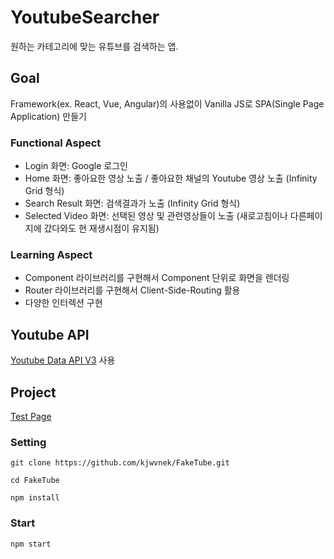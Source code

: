 # YoutubeSearcher
원하는 카테고리에 맞는 유튜브를 검색하는 앱.

## Goal
Framework(ex. React, Vue, Angular)의 사용없이 Vanilla JS로 SPA(Single Page Application) 만들기
### Functional Aspect
- Login 화면: Google 로그인
- Home 화면: 좋아요한 영상 노출 / 좋아요한 채널의 Youtube 영상 노출 (Infinity Grid 형식)
- Search Result 화면: 검색결과가 노출 (Infinity Grid 형식)
- Selected Video 화면: 선택된 영상 및 관련영상들이 노출 (새로고침이나 다른페이지에 갔다와도 현 재생시점이 유지됨) 

### Learning Aspect
- Component 라이브러리를 구현해서 Component 단위로 화면을 렌더링
- Router 라이브러리를 구현해서 Client-Side-Routing 활용
- 다양한 인터렉션 구현

## Youtube API
[Youtube Data API V3](https://developers.google.com/youtube/v3/getting-started?hl=ko) 사용

## Project
[Test Page](https://kjwvnek.github.io/YoutubeSearcher/)

### Setting
~~~
git clone https://github.com/kjwvnek/FakeTube.git

cd FakeTube

npm install
~~~

### Start
~~~
npm start
~~~